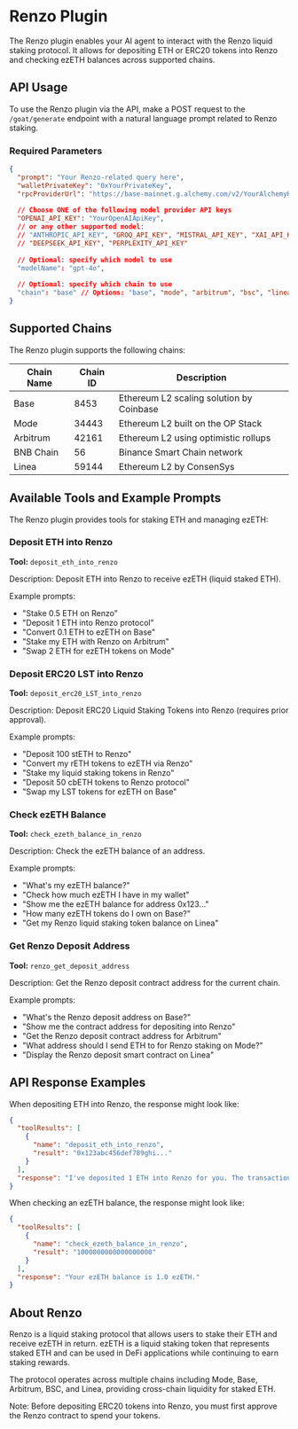 # Renzo Plugin

The Renzo plugin enables your AI agent to interact with the Renzo liquid staking protocol. It allows for depositing ETH or ERC20 tokens into Renzo and checking ezETH balances across supported chains.

## API Usage

To use the Renzo plugin via the API, make a POST request to the `/goat/generate` endpoint with a natural language prompt related to Renzo staking.

### Required Parameters

```json
{
  "prompt": "Your Renzo-related query here",
  "walletPrivateKey": "0xYourPrivateKey",
  "rpcProviderUrl": "https://base-mainnet.g.alchemy.com/v2/YourAlchemyKey",
  
  // Choose ONE of the following model provider API keys
  "OPENAI_API_KEY": "YourOpenAIApiKey",
  // or any other supported model:
  // "ANTHROPIC_API_KEY", "GROQ_API_KEY", "MISTRAL_API_KEY", "XAI_API_KEY", 
  // "DEEPSEEK_API_KEY", "PERPLEXITY_API_KEY"
  
  // Optional: specify which model to use
  "modelName": "gpt-4o",
  
  // Optional: specify which chain to use
  "chain": "base" // Options: "base", "mode", "arbitrum", "bsc", "linea"
}
```

## Supported Chains

The Renzo plugin supports the following chains:

| Chain Name | Chain ID | Description |
|------------|----------|-------------|
| Base | 8453 | Ethereum L2 scaling solution by Coinbase |
| Mode | 34443 | Ethereum L2 built on the OP Stack |
| Arbitrum | 42161 | Ethereum L2 using optimistic rollups |
| BNB Chain | 56 | Binance Smart Chain network |
| Linea | 59144 | Ethereum L2 by ConsenSys |

## Available Tools and Example Prompts

The Renzo plugin provides tools for staking ETH and managing ezETH:

### Deposit ETH into Renzo

**Tool:** `deposit_eth_into_renzo`

Description: Deposit ETH into Renzo to receive ezETH (liquid staked ETH).

Example prompts:
- "Stake 0.5 ETH on Renzo"
- "Deposit 1 ETH into Renzo protocol"
- "Convert 0.1 ETH to ezETH on Base"
- "Stake my ETH with Renzo on Arbitrum"
- "Swap 2 ETH for ezETH tokens on Mode"

### Deposit ERC20 LST into Renzo

**Tool:** `deposit_erc20_LST_into_renzo`

Description: Deposit ERC20 Liquid Staking Tokens into Renzo (requires prior approval).

Example prompts:
- "Deposit 100 stETH to Renzo"
- "Convert my rETH tokens to ezETH via Renzo"
- "Stake my liquid staking tokens in Renzo"
- "Deposit 50 cbETH tokens to Renzo protocol"
- "Swap my LST tokens for ezETH on Base"

### Check ezETH Balance

**Tool:** `check_ezeth_balance_in_renzo`

Description: Check the ezETH balance of an address.

Example prompts:
- "What's my ezETH balance?"
- "Check how much ezETH I have in my wallet"
- "Show me the ezETH balance for address 0x123..."
- "How many ezETH tokens do I own on Base?"
- "Get my Renzo liquid staking token balance on Linea"

### Get Renzo Deposit Address

**Tool:** `renzo_get_deposit_address`

Description: Get the Renzo deposit contract address for the current chain.

Example prompts:
- "What's the Renzo deposit address on Base?"
- "Show me the contract address for depositing into Renzo"
- "Get the Renzo deposit contract address for Arbitrum"
- "What address should I send ETH to for Renzo staking on Mode?"
- "Display the Renzo deposit smart contract on Linea"

## API Response Examples

When depositing ETH into Renzo, the response might look like:

```json
{
  "toolResults": [
    {
      "name": "deposit_eth_into_renzo",
      "result": "0x123abc456def789ghi..."
    }
  ],
  "response": "I've deposited 1 ETH into Renzo for you. The transaction has been submitted with hash 0x123abc456def789ghi... You'll receive ezETH in your wallet once the transaction is confirmed."
}
```

When checking an ezETH balance, the response might look like:

```json
{
  "toolResults": [
    {
      "name": "check_ezeth_balance_in_renzo",
      "result": "1000000000000000000"
    }
  ],
  "response": "Your ezETH balance is 1.0 ezETH."
}
```

## About Renzo

Renzo is a liquid staking protocol that allows users to stake their ETH and receive ezETH in return. ezETH is a liquid staking token that represents staked ETH and can be used in DeFi applications while continuing to earn staking rewards.

The protocol operates across multiple chains including Mode, Base, Arbitrum, BSC, and Linea, providing cross-chain liquidity for staked ETH.

Note: Before depositing ERC20 tokens into Renzo, you must first approve the Renzo contract to spend your tokens. 